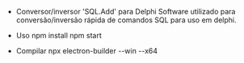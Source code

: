 - Conversor/inversor 'SQL.Add' para Delphi
Software utilizado para conversão/inversão rápida de comandos SQL para uso em delphi.

- Uso
npm install
npm start

- Compilar
npx electron-builder --win --x64